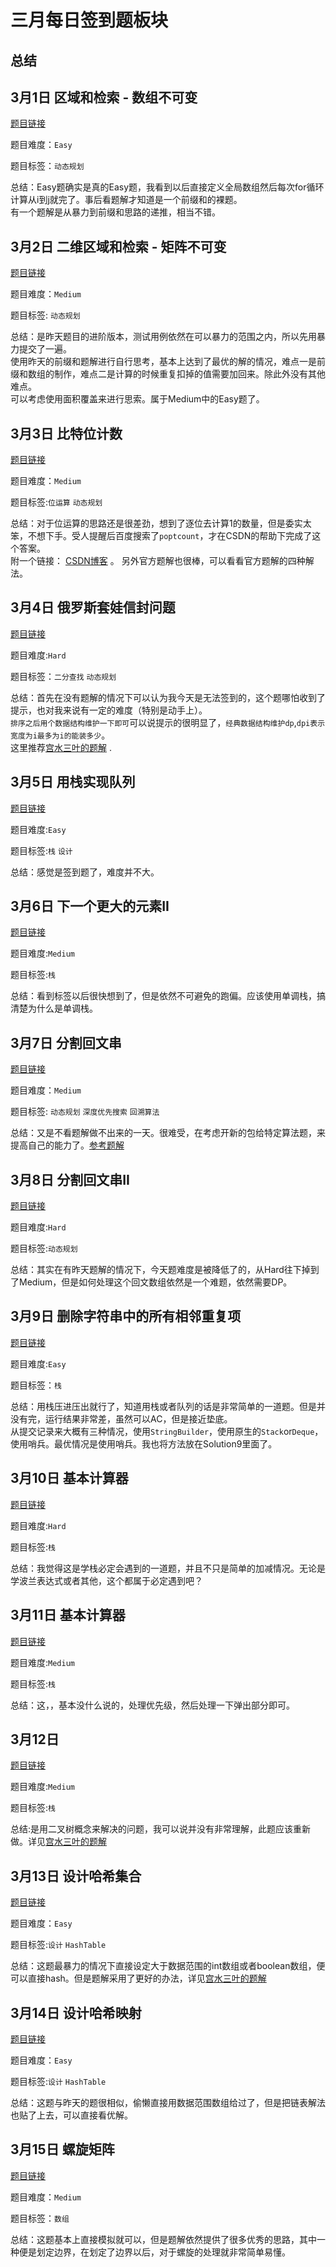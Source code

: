 # 三月每日签到题板块

## 总结




## 3月1日 区域和检索 - 数组不可变

[题目链接](https://leetcode-cn.com/problems/range-sum-query-immutable/)    

题目难度：`Easy`  

题目标签：`动态规划`  

总结：Easy题确实是真的Easy题，我看到以后直接定义全局数组然后每次for循环计算从i到j就完了。事后看题解才知道是一个前缀和的裸题。  
有一个题解是从暴力到前缀和思路的递推，相当不错。

## 3月2日 二维区域和检索 - 矩阵不可变

[题目链接](https://leetcode-cn.com/problems/range-sum-query-2d-immutable/submissions/)  

题目难度：`Medium`  

题目标签: `动态规划` 

总结：是昨天题目的进阶版本，测试用例依然在可以暴力的范围之内，所以先用暴力提交了一遍。  
使用昨天的前缀和题解进行自行思考，基本上达到了最优的解的情况，难点一是前缀和数组的制作，难点二是计算的时候重复扣掉的值需要加回来。除此外没有其他难点。  
可以考虑使用面积覆盖来进行思索。属于Medium中的Easy题了。


## 3月3日 比特位计数

[题目链接](https://leetcode-cn.com/problems/counting-bits/)   

题目难度：`Medium`    

题目标签:`位运算` `动态规划`    

总结：对于位运算的思路还是很差劲，想到了逐位去计算1的数量，但是委实太笨，不想下手。受人提醒后百度搜索了`poptcount`，才在CSDN的帮助下完成了这个答案。  
附一个链接： [CSDN博客](https://blog.csdn.net/weixin_30808253/article/details/99587388) 。
另外官方题解也很棒，可以看看官方题解的四种解法。

## 3月4日 俄罗斯套娃信封问题

[题目链接](https://leetcode-cn.com/problems/russian-doll-envelopes/)  

题目难度:`Hard`  

题目标签：`二分查找` `动态规划`  

总结：首先在没有题解的情况下可以认为我今天是无法签到的，这个题哪怕收到了提示，也对我来说有一定的难度（特别是动手上）。    
`排序之后用个数据结构维护一下即可`可以说提示的很明显了，`经典数据结构维护dp`,`dpi表示宽度为i最多为i的能装多少`。    
这里推荐[宫水三叶的题解](https://leetcode-cn.com/problems/russian-doll-envelopes/solution/zui-chang-shang-sheng-zi-xu-lie-bian-xin-6s8d/) .

## 3月5日 用栈实现队列
 
[题目链接](https://leetcode-cn.com/problems/implement-queue-using-stacks/)  

题目难度:`Easy`  

题目标签:`栈` `设计`  

总结：感觉是签到题了，难度并不大。

## 3月6日 下一个更大的元素II

[题目链接](https://leetcode-cn.com/problems/next-greater-element-ii/)  

题目难度:`Medium`  

题目标签:`栈`  

总结：看到标签以后很快想到了，但是依然不可避免的跑偏。应该使用单调栈，搞清楚为什么是单调栈。

## 3月7日 分割回文串

[题目链接](https://leetcode-cn.com/problems/palindrome-partitioning/)  

题目难度：`Medium`  

题目标签: `动态规划` `深度优先搜索` `回溯算法`  

总结：又是不看题解做不出来的一天。很难受，在考虑开新的包给特定算法题，来提高自己的能力了。[参考题解](https://leetcode-cn.com/problems/palindrome-partitioning/solution/wei-sha-yao-zhe-yang-bao-sou-ya-shi-ru-h-41gf/)

## 3月8日 分割回文串II

[题目链接](https://leetcode-cn.com/problems/palindrome-partitioning-ii/)   

题目难度:`Hard`  

题目标签:`动态规划`  

总结：其实在有昨天题解的情况下，今天题难度是被降低了的，从Hard往下掉到了Medium，但是如何处理这个回文数组依然是一个难题，依然需要DP。

## 3月9日 删除字符串中的所有相邻重复项

[题目链接](https://leetcode-cn.com/problems/remove-all-adjacent-duplicates-in-string/)  

题目难度:`Easy`  

题目标签：`栈`  

总结：用栈压进压出就行了，知道用栈或者队列的话是非常简单的一道题。但是并没有完，运行结果非常差，虽然可以AC，但是接近垫底。  
从提交记录来大概有三种情况，使用`StringBuilder`，使用原生的`Stack`or`Deque`，使用哨兵。最优情况是使用哨兵。我也将方法放在Solution9里面了。

## 3月10日 基本计算器

[题目链接](https://leetcode-cn.com/problems/basic-calculator/)  

题目难度:`Hard`  

题目标签:`栈`  

总结：我觉得这是学栈必定会遇到的一道题，并且不只是简单的加减情况。无论是学波兰表达式或者其他，这个都属于必定遇到吧？

## 3月11日 基本计算器

[题目链接](https://leetcode-cn.com/problems/basic-calculator-ii/solution/)  

题目难度:`Medium`  

题目标签:`栈`  

总结：这，，基本没什么说的，处理优先级，然后处理一下弹出部分即可。

## 3月12日 

[题目链接](https://leetcode-cn.com/problems/verify-preorder-serialization-of-a-binary-tree/)

题目难度:`Medium`  

题目标签:`栈`  

总结:是用二叉树概念来解决的问题，我可以说并没有非常理解，此题应该重新做。详见[宫水三叶的题解](https://leetcode-cn.com/problems/verify-preorder-serialization-of-a-binary-tree/solution/xiang-xin-ke-xue-xi-lie-xiang-jie-zhi-gu-e3y9/)

## 3月13日 设计哈希集合

[题目链接](https://leetcode-cn.com/problems/design-hashset/)

题目难度：`Easy`  

题目标签:`设计` `HashTable`  

总结：这题最暴力的情况下直接设定大于数据范围的int数组或者boolean数组，便可以直接hash。但是题解采用了更好的办法，详见[宫水三叶的题解](https://leetcode-cn.com/problems/design-hashset/solution/yi-ti-san-jie-jian-dan-shu-zu-lian-biao-nj3dg/)

## 3月14日 设计哈希映射

[题目链接](https://leetcode-cn.com/problems/design-hashmap/)

题目难度：`Easy`  

题目标签:`设计` `HashTable`  

总结：这题与昨天的题很相似，偷懒直接用数据范围数组给过了，但是把链表解法也贴了上去，可以直接看优解。  

## 3月15日 螺旋矩阵

[题目链接](https://leetcode-cn.com/problems/spiral-matrix/)  

题目难度：`Medium`  

题目标签：`数组`

总结：这题基本上直接模拟就可以，但是题解依然提供了很多优秀的思路，其中一种便是划定边界，在划定了边界以后，对于螺旋的处理就非常简单易懂。
